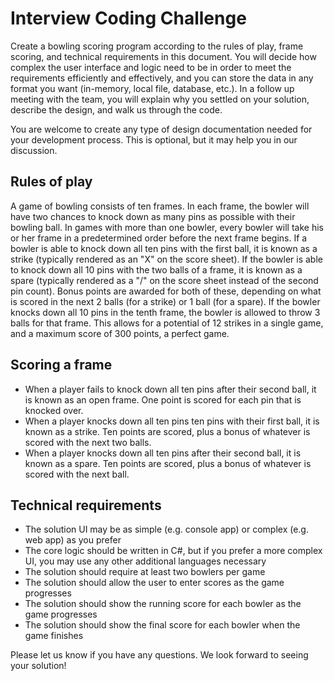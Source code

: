 # Interview Coding Challenge

Create a bowling scoring program according to the rules of play, frame scoring, and technical requirements in this document. 
You will decide how complex the user interface and logic need to be in order to meet the requirements efficiently and effectively, 
and you can store the data in any format you want (in-memory, local file, database, etc.). In a follow up meeting with the team, you will explain why you settled on your solution, 
describe the design, and walk us through the code.

You are welcome to create any type of design documentation needed for your development process. This is optional, but it may help you in our discussion.

## Rules of play

A game of bowling consists of ten frames. In each frame, the bowler will have two chances to knock down as many pins as possible with their bowling ball. 
In games with more than one bowler, every bowler will take his or her frame in a predetermined order before the next frame begins. 
If a bowler is able to knock down all ten pins with the first ball, it is known as a strike (typically rendered as an "X" on the score sheet). 
If the bowler is able to knock down all 10 pins with the two balls of a frame, it is known as a spare (typically rendered as a "/" on the score sheet instead of the second pin count). 
Bonus points are awarded for both of these, depending on what is scored in the next 2 balls (for a strike) or 1 ball (for a spare). 
If the bowler knocks down all 10 pins in the tenth frame, the bowler is allowed to throw 3 balls for that frame. 
This allows for a potential of 12 strikes in a single game, and a maximum score of 300 points, a perfect game.

## Scoring a frame

* When a player fails to knock down all ten pins after their second ball, it is known as an open frame. One point is scored for each pin that is knocked over.
* When a player knocks down all ten pins ten pins with their first ball, it is known as a strike. Ten points are scored, plus a bonus of whatever is scored with the next two balls.
* When a player knocks down all ten pins after their second ball, it is known as a spare. Ten points are scored, plus a bonus of whatever is scored with the next ball.

## Technical requirements

* The solution UI may be as simple (e.g. console app) or complex (e.g. web app) as you prefer
* The core logic should be written in C#, but if you prefer a more complex UI, you may use any other additional languages necessary  
* The solution should require at least two bowlers per game
* The solution should allow the user to enter scores as the game progresses
* The solution should show the running score for each bowler as the game progresses
* The solution should show the final score for each bowler when the game finishes

Please let us know if you have any questions. We look forward to seeing your solution!

